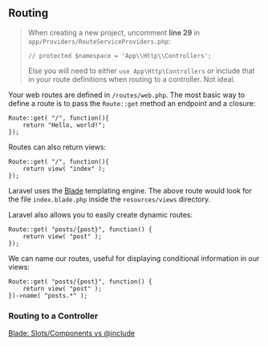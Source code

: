 ## Routing

> When creating a new project, uncomment **line 29** in `app/Providers/RouteServiceProviders.php`:
>
> ```
> // protected $namespace = 'App\\Http\\Controllers';
> ```
>
> Else you will need to either `use App\Http\Controllers` or include that in your route definitions when routing
> to a controller. Not ideal.

Your web routes are defined in `/routes/web.php`. The most basic way to define a route is to pass the `Route::get` method an endpoint
and a closure:

```
Route::get( "/", function(){
    return "Hello, world!";
});
```

Routes can also return views:

```
Route::get( "/", function(){
    return view( "index" );
});
```

Laravel uses the <a href="/docs/blade">Blade</a> templating engine. The above route would look for the file 
`index.blade.php` inside the `resources/views` directory.

Laravel also allows you to easily create dynamic routes:

```
Route::get( "posts/{post}", function() {
    return view( "post" );
});
```

We can name our routes, useful for displaying conditional information in our views:

```
Route::get( "posts/{post}", function() {
    return view( "post" );
})->name( "posts.*" );
```

### Routing to a Controller

<a href="https://stackoverflow.com/questions/44212318/laravel-blade-advantage-of-slot-component-vs-include" target="_blank">Blade: Slots/Components vs @include</a>
